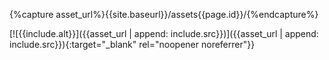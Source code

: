 {%capture asset_url%}{{site.baseurl}}/assets{{page.id}}/{%endcapture%}

[![{{include.alt}}]({{asset_url | append: include.src}})]({{asset_url | append: include.src}}){:target="_blank" rel="noopener noreferrer"}}
